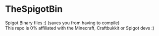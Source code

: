 # TheSpigotBin
Spigot Binary files :) (saves you from having to compile)  
This repo is 0% affiliated with the Minecraft, Craftbukkit or Spigot devs :)
